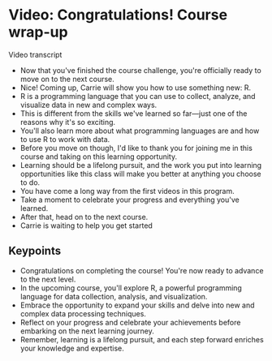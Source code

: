 # Video: Congratulations! Course wrap-up

Video transcript

- Now that you've finished the course challenge, you're officially ready to move on to the next course.
- Nice! Coming up, Carrie will show you how to use something new: R.
- R is a programming language that you can use to collect, analyze, and visualize data in new and complex ways.
- This is different from the skills we've learned so far—just one of the reasons why it's so exciting.
- You'll also learn more about what programming languages are and how to use R to work with data.
- Before you move on though, I'd like to thank you for joining me in this course and taking on this learning opportunity.
- Learning should be a lifelong pursuit, and the work you put into learning opportunities like this class will make you better at anything you choose to do.
- You have come a long way from the first videos in this program.
- Take a moment to celebrate your progress and everything you've learned.
- After that, head on to the next course.
- Carrie is waiting to help you get started

## Keypoints

- Congratulations on completing the course! You're now ready to advance to the next level.
- In the upcoming course, you'll explore R, a powerful programming language for data collection, analysis, and visualization.
- Embrace the opportunity to expand your skills and delve into new and complex data processing techniques.
- Reflect on your progress and celebrate your achievements before embarking on the next learning journey.
- Remember, learning is a lifelong pursuit, and each step forward enriches your knowledge and expertise.